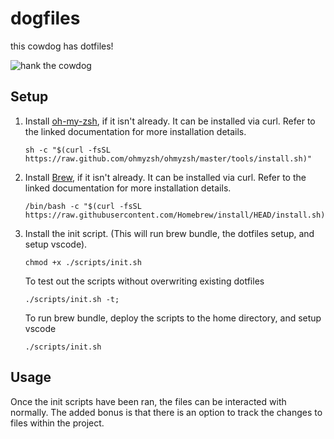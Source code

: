 # dogfiles
this cowdog has dotfiles!

![hank the cowdog](http://2.bp.blogspot.com/-qsXKNYQ4xZc/TpfFkRYfcqI/AAAAAAAALbY/h8tydti83oA/s1600/hankthecowdog.gif)

## Setup

1. Install [oh-my-zsh](https://ohmyz.sh/#install), if it isn't already.  It can be installed via curl.  Refer to the linked documentation for more installation details.

    ```shell
    sh -c "$(curl -fsSL https://raw.github.com/ohmyzsh/ohmyzsh/master/tools/install.sh)"
    ```

2. Install [Brew](https://docs.brew.sh/Installation), if it isn't already. It can be installed via curl.  Refer to the linked documentation for more installation details.

    ```shell
    /bin/bash -c "$(curl -fsSL https://raw.githubusercontent.com/Homebrew/install/HEAD/install.sh)"
    ```

3. Install the init script. 
   (This will run brew bundle, the dotfiles setup, and setup vscode).

    ```shell
    chmod +x ./scripts/init.sh 
    ```
    To test out the scripts without overwriting existing dotfiles
    ```shell
    ./scripts/init.sh -t;
    ```
    To run brew bundle, deploy the scripts to the home directory, and setup vscode
    ```shell
    ./scripts/init.sh
    ```
    
## Usage
Once the init scripts have been ran, the files can be interacted with normally.  The added bonus is that there is an option to track the changes to files within the project. 

